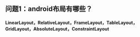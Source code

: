 ## 问题1：android布局有哪些？
#### LinearLayout，RelativeLayout，FrameLayout，TableLayout，GridLayout，AbsoluteLayout，ConstraintLayout
